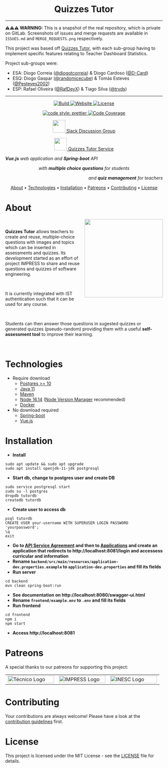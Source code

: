 <h1 align="center">Quizzes Tutor</h1>

---------

**⚠️⚠️⚠️ WARNING:** This is a snapshot of the real repository, which is private on GitLab.
Screenshots of issues and merge requests are available in `ISSUES.md` and `MERGE_REQUESTS.png` respectively.

This project was based off [Quizzes Tutor](https://github.com/socialsoftware/quizzes-tutor), with each sub-group
having to implement specific features relating to Teacher Dashboard Statistics.

Project sub-groups were:

- ESA: Diogo Correia ([@diogotcorreia](https://github.com/diogotcorreia)) & Diogo Cardoso ([@D-Card](https://github.com/D-Card))
- ESQ: Diogo Gaspar ([@randomicecube](https://github.com/randomicecube)) & Tomás Esteves ([@Pesteves2002](https://github.com/Pesteves2002))
- ESP: Rafael Oliveira ([@RafDevX](https://github.com/RafDevX)) & Tiago Silva ([@trvds](https://github.com/trvds))

---------

<p align="center">
  <a href="https://github.com/socialsoftware/quizzes-tutor/actions">
    <img src="https://img.shields.io/github/workflow/status/socialsoftware/quizzes-tutor/build" alt="Build">
  </a>
  <a href="https://quizzes-tutor.tecnico.ulisboa.pt/">
    <img src="https://img.shields.io/website?url=https%3A%2F%2Fquizzes-tutor.tecnico.ulisboa.pt" alt="Website">
  </a>
  <!-- Uncomment when sslbadge updates its ssl certificates lol -->
  <!--a href="https://www.ssllabs.com/ssltest/analyze.html?d=quizzes-tutor.tecnico.ulisboa.pt">
    <img src="https://sslbadge.org/?domain=quizzes-tutor.tecnico.ulisboa.pt" alt="SSL configuration">
  </a-->
  <a href="https://github.com/socialsoftware/quizzes-tutor/blob/master/LICENSE">
    <img src="https://img.shields.io/github/license/socialsoftware/quizzes-tutor"alt="License">
  </a>
</p>

<p align="center">
  <!-- Snyk badge takes too long to load -->
  <!-- a href="https://snyk.io/test/github/socialsoftware/quizzes-tutor?targetFile=backend/pom.xml">
    <img src="https://snyk.io/test/github/socialsoftware/quizzes-tutor/badge.svg?targetFile=backend/pom.xml" alt="Backend vulnerabilities">
  </a>
  <a href="https://snyk.io/test/github/socialsoftware/quizzes-tutor?targetFile=frontend/package.json">
    <img src="https://snyk.io/test/github/socialsoftware/quizzes-tutor/badge.svg?targetFile=frontend/package.json" alt="Frontend vulnerabilities">
  </a-->

  <a href="https://github.com/prettier/prettier">
    <img src="https://img.shields.io/badge/code_style-prettier-ff69b4.svg?" alt="code style: prettier">
  </a>
  <a href="https://codecov.io/gh/socialsoftware/quizzes-tutor/branch/master">
    <img src="https://codecov.io/gh/socialsoftware/quizzes-tutor/branch/master/graph/badge.svg" alt="Code Coverage">
  </a>
</p>

<p align="center">
  <a href="https://quizzes-tecnico.slack.com">
    <img src="https://upload.wikimedia.org/wikipedia/commons/d/d5/Slack_icon_2019.svg" width="40"> Slack Discussion Group
  </a>
</p>

<p align="center">
  <a href="https://quizzes-tutor.tecnico.ulisboa.pt/">
    <img src="https://github.com/socialsoftware/quizzes-tutor/blob/master/frontend/public/logo_optimized.png" width="40"> Quizzes Tutor Service
  </a>
</p>

<p align="left"><i><b>Vue.js</b> web application and <b>Spring-boot</b> API</i></p>
<p align="center"><i>with <b>multiple choice questions</b> for students</i></p>
<p align="right"><i>and <b>quiz management</b> for teachers</i></p>

<p align="center">
  <a href="#about">About</a> •
  <a href="#technologies">Technologies</a> •
  <a href="#installation">Installation</a> •
  <a href="#patreons">Patreons</a> •
  <a href="#contributing">Contributing</a> •
  <a href="#license">License</a>
</p>

# About

<img align="right" src="./frontend/public/Screenshot.png" height="250">

<br/>

**Quizzes Tutor** allows teachers to create and reuse, multiple-choice questions with images and topics which can be inserted in assessments and quizzes. Its development started as an effort of project IMPRESS to share and reuse questions and quizzes of software engineering. 

<br/>
 
It is currently integrated with IST authentication such that it can be used for any course.

<br/>

Students can then answer those questions in sugested quizzes or generated quizzes (pseudo-random) providing them with a useful **self-assessment tool** to improve their learning.

 <br/>

# Technologies

* Require download
  * [Postgres >= 10](https://www.postgresql.org/)
  * [Java 11](https://www.oracle.com/technetwork/java/javase/downloads/jdk11-downloads-5066655.html)
  * [Maven](https://maven.apache.org/download.cgi)
  * [Node 16.14](https://nodejs.org/en/) ([Node Version Manager](https://github.com/nvm-sh/nvm) recommended)
  * [Docker](https://www.docker.com/)
* No download required
  * [Spring-boot](https://spring.io/)
  * [Vue.js](https://vuejs.org/)

# Installation

* **Install**
```
sudo apt update && sudo apt upgrade
sudo apt install openjdk-11-jdk postgresql
```
* **Start db, change to postgres user and create DB**
```
sudo service postgresql start
sudo su -l postgres
dropdb tutordb
createdb tutordb
```
* **Create user to access db**
```
psql tutordb
CREATE USER your-username WITH SUPERUSER LOGIN PASSWORD 'yourpassword';
\q
exit
```
* **Go to [API Service Agreement](https://fenix.tecnico.ulisboa.pt/personal/external-applications/api-service-agreement) and then to [Applications](https://fenix.tecnico.ulisboa.pt/personal/external-applications/#/applications)  and create an application that redirects to http://localhost:8081/login and accessess curricular and information**
* **Rename `backend/src/main/resources/application-dev.properties.example` to `application-dev.properties` and fill its fields**
* **Run server**
```
cd backend
mvn clean spring-boot:run
```
* **See documentation on http://localhost:8080/swagger-ui.html**
* **Rename `frontend/example.env` to `.env` and fill its fields**
* **Run frontend**
```
cd frontend
npm i
npm start
```
* **Access http://localhost:8081**

# Patreons

A special thanks to our patreons for supporting this project:

<table>
  <tr>
    <td width="30%">
      <a href="https://tecnico.ulisboa.pt/pt/" target="_blank">
        <img width="100%" src="https://math.tecnico.ulisboa.pt/img/Tecnico_logo.svg" alt="Técnico Logo"/>
      </a>
    </td>
    <td width="30%">
      <a href="https://impress-project.eu/" target="_blank">
        <img width="100%" src="https://www.inesc-id.pt/wp-content/uploads/2018/01/impress_logo_703x316.png" alt="IMPRESS Logo"/>
      </a>
    </td>
    <td width="30%">
      <a href="https://www.inesc-id.pt" target="_blank">
      <img width="100%" src="https://www.inesc-id.pt/wp-content/uploads/2019/06/INESC-ID-logo_01.png" alt="INESC Logo"/>
    </a>
  </td>
  </tr>
</table>

# Contributing

Your contributions are always welcome! Please have a look at the [contribution guidelines](https://github.com/socialsoftware/quizzes-tutor/wiki/Guidelines) first.

# License

This project is licensed under the MIT License - see the [LICENSE](https://github.com/socialsoftware/quizzes-tutor/blob/master/LICENSE) file for details.
